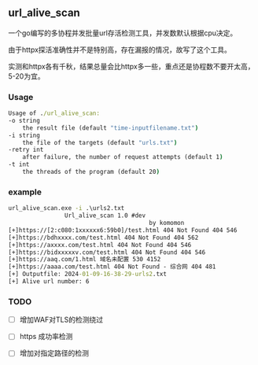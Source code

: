 
## url_alive_scan

一个go编写的多协程并发批量url存活检测工具，并发数默认根据cpu决定。

由于httpx探活准确性并不是特别高，存在漏报的情况，故写了这个工具。

实测和httpx各有千秋，结果总量会比httpx多一些，重点还是协程数不要开太高，5-20为宜。


### Usage
```cmd
Usage of ./url_alive_scan:
-o string
    the result file (default "time-inputfilename.txt")
-i string
    the file of the targets (default "urls.txt")
-retry int
    after failure, the number of request attempts (default 1)
-t int
    the threads of the program (default 20)
```


### example

```cmd
url_alive_scan.exe -i .\urls2.txt
                Url_alive_scan 1.0 #dev
                                        by komomon
[+]https://[2:c080:1xxxxxx6:59b0]/test.html 404 Not Found 404 546
[+]https://bdhxxxx.com/test.html 404 Not Found 404 562
[+]https://axxxx.com/test.html 404 Not Found 404 546
[+]https://bidxxxxxv.com/test.html 404 Not Found 404 546
[+]https://aaq.com/1.html 域名未配置 530 4152
[+]https://aaaa.com/test.html 404 Not Found - 综合网 404 481
[+] Outputfile: 2024-01-09-16-38-29-urls2.txt
[+] Alive url number: 6

```



### TODO

- [ ] 增加WAF对TLS的检测绕过

- [ ] https 成功率检测

- [ ] 增加对指定路径的检测





